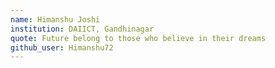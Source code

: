 ```yaml
---
name: Himanshu Joshi
institution: DAIICT, Gandhinagar
quote: Future belong to those who believe in their dreams
github_user: Himanshu72
---
```

